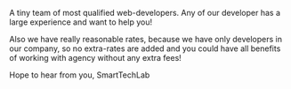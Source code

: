 A tiny team of most qualified web-developers. Any of our developer has a large experience and want to help you!

Also we have really reasonable rates, because we have only developers in our company, so no extra-rates are added and you could have all benefits of working with agency without any extra fees!

Hope to hear from you,
SmartTechLab

